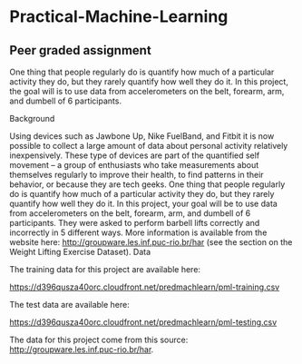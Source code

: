 # Practical-Machine-Learning

## Peer graded assignment

One thing that people regularly do is quantify how much of a particular activity they do, but they rarely quantify how well they do it. 
In this project, the goal will is to use data from accelerometers on the belt, forearm, arm, and dumbell of 6 participants.

Background

Using devices such as Jawbone Up, Nike FuelBand, and Fitbit it is now possible to collect a large amount of data about personal activity relatively inexpensively.
These type of devices are part of the quantified self movement – a group of enthusiasts who take measurements about themselves regularly to improve their health, 
to find patterns in their behavior, or because they are tech geeks. One thing that people regularly do is quantify how much of a particular activity they do, but they rarely quantify how well they do it. In this project, your goal will be to use data from accelerometers on the belt, forearm, arm, and dumbell of 6 participants. They were asked to perform barbell lifts correctly and incorrectly in 5 different ways. More information is available from the website here: http://groupware.les.inf.puc-rio.br/har (see the section on the Weight Lifting Exercise Dataset).
Data

The training data for this project are available here:

https://d396qusza40orc.cloudfront.net/predmachlearn/pml-training.csv

The test data are available here:

https://d396qusza40orc.cloudfront.net/predmachlearn/pml-testing.csv

The data for this project come from this source: http://groupware.les.inf.puc-rio.br/har.
